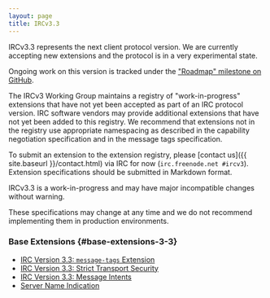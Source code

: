```yaml
---
layout: page
title: IRCv3.3
---
```


IRCv3.3 represents the next client protocol version.  We are currently accepting new extensions and the protocol is in a very experimental state.

Ongoing work on this version is tracked under the ["Roadmap" milestone on GitHub](https://github.com/ircv3/ircv3-specifications/milestone/4).

The IRCv3 Working Group maintains a registry of "work-in-progress" extensions that have not yet been accepted as part of an IRC protocol version. IRC software vendors may provide additional extensions that have not yet been added to this registry. We recommend that extensions not in the registry use appropriate namespacing as described in the capability negotiation specification and in the message tags specification.

To submit an extension to the extension registry, please [contact us]({{ site.baseurl }}/contact.html) via IRC for now (`irc.freenode.net #ircv3`). Extension specifications should be submitted in Markdown format.

<div class="alert alert-warning">
    <p>IRCv3.3 is a work-in-progress and may have major incompatible changes without warning.</p>
    <p>These specifications may change at any time and we do not recommend implementing them in production environments.</p>
</div>

### Base Extensions {#base-extensions-3-3}

* [IRC Version 3.3: `message-tags` Extension]({{site.baseurl}}/specs/core/message-tags-3.3.html)
* [IRC Version 3.3: Strict Transport Security]({{site.baseurl}}/specs/core/sts-3.3.html)
* [IRC Version 3.3: Message Intents]({{site.baseurl}}/specs/core/message-intents-3.3.html)
* [Server Name Indication]({{site.baseurl}}/specs/core/sni-3.3.html)

<!--

### Optional Extensions {#optional-extensions-3-3}

[no extensions]

-->

